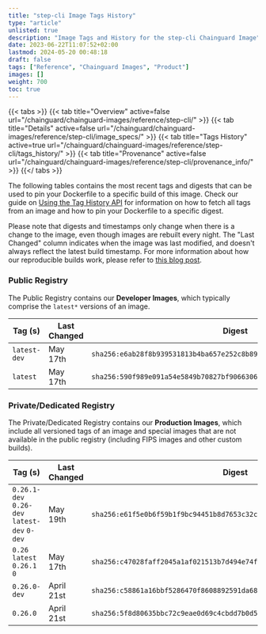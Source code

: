 ```yaml
---
title: "step-cli Image Tags History"
type: "article"
unlisted: true
description: "Image Tags and History for the step-cli Chainguard Image"
date: 2023-06-22T11:07:52+02:00
lastmod: 2024-05-20 00:48:18
draft: false
tags: ["Reference", "Chainguard Images", "Product"]
images: []
weight: 700
toc: true
---
```


{{< tabs >}}
{{< tab title="Overview" active=false url="/chainguard/chainguard-images/reference/step-cli/" >}}
{{< tab title="Details" active=false url="/chainguard/chainguard-images/reference/step-cli/image_specs/" >}}
{{< tab title="Tags History" active=true url="/chainguard/chainguard-images/reference/step-cli/tags_history/" >}}
{{< tab title="Provenance" active=false url="/chainguard/chainguard-images/reference/step-cli/provenance_info/" >}}
{{</ tabs >}}

The following tables contains the most recent tags and digests that can be used to pin your Dockerfile to a specific build of this image. Check our guide on [Using the Tag History API](/chainguard/chainguard-images/using-the-tag-history-api/) for information on how to fetch all tags from an image and how to pin your Dockerfile to a specific digest.

Please note that digests and timestamps only change when there is a change to the image, even though images are rebuilt every night. The "Last Changed" column indicates when the image was last modified, and doesn't always reflect the latest build timestamp. For more information about how our reproducible builds work, please refer to [this blog post](https://www.chainguard.dev/unchained/reproducing-chainguards-reproducible-image-builds).

### Public Registry
The Public Registry contains our **Developer Images**, which typically comprise the `latest*` versions of an image.

| Tag (s)       | Last Changed | Digest                                                                    |
|---------------|--------------|---------------------------------------------------------------------------|
|  `latest-dev` | May 17th     | `sha256:e6ab28f8b939531813b4ba657e252c8b896a518e99ab644d7c8da1cca00e2c8e` |
|  `latest`     | May 17th     | `sha256:590f989e091a54e5849b70827bf906630634651242d11f1aece6f5caa4931da4` |


### Private/Dedicated Registry
The Private/Dedicated Registry contains our **Production Images**, which include all versioned tags of an image and special images that are not available in the public registry (including FIPS images and other custom builds).

| Tag (s)                                       | Last Changed | Digest                                                                    |
|-----------------------------------------------|--------------|---------------------------------------------------------------------------|
|  `0.26.1-dev` `0.26-dev` `latest-dev` `0-dev` | May 19th     | `sha256:e61f5e0b6f59b1f9bc94451b8d7653c32c36e47207c145388beee71617c06df2` |
|  `0.26` `latest` `0.26.1` `0`                 | May 17th     | `sha256:c47028faff2045a1af021513b7d494e74f08a5065445adff369a7d444266f43a` |
|  `0.26.0-dev`                                 | April 21st   | `sha256:c58861a16bbf5286470f8608892591da684289394dbebd736841a0cbc9f1dcfa` |
|  `0.26.0`                                     | April 21st   | `sha256:5f8d80635bbc72c9eae0d69c4cbdd7b0d515cad0980eaa77c466136cc70434d8` |


